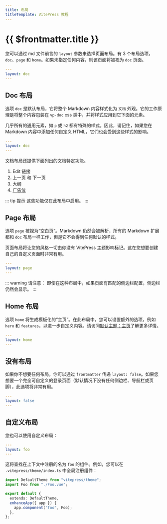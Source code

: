 ```yaml
---
title: 布局
titleTemplate: VitePress 教程
---
```


# {{ $frontmatter.title }}

您可以通过 md 文件前言的 `layout` 参数来选择页面布局。有 3 个布局选项，`doc`、`page` 和 `home`。如果未指定任何内容，则该页面将被视为 `doc` 页面。

```yaml
---
layout: doc
---
```

## Doc 布局

选项 `doc` 是默认布局，它将整个 Markdown 内容样式化为 `文档` 外观。它的工作原理是将整个内容包装在 `vp-doc` css 类中，并将样式应用到它下面的元素。

几乎所有的通用元素，如 `p` 或 `h2` 都有特殊的样式。因此，请记住，如果您在 Markdown 内容中添加任何自定义 HTML，它们也会受到这些样式的影响。

```yaml
---
layout: doc
---
```

文档布局还提供下面列出的文档特定功能。

1. Edit 链接
2. 上一页 和 下一页
3. 大纲
4. [广告位](https://vitepress.dev/reference/default-theme-carbon-ads)

::: tip 提示
这些功能仅在此布局中启用。
:::

## Page 布局

选项 `page` 被视为“空白页”。Markdown 仍然会被解析，所有的 Markdown 扩展都和 `doc` 布局一样工作，但是它不会得到任何默认的样式。

页面布局将让您的风格一切由你没有 VitePress 主题影响标记。这在您想要创建自己的自定义页面时非常有用。

```yaml
---
layout: page
---
```

::: warning 请注意：
即使在这种布局中，如果页面有匹配的侧边栏配置，侧边栏仍然会显示。
:::

## Home 布局

选项 `home` 将生成模板化的“主页”。在此布局中，您可以设置额外的选项，例如 `hero` 和 `features`，以进一步自定义内容。请访问[默认主题：主页](./home)了解更多详情。

```yaml
---
layout: home
---
```

## 没有布局

如果你不想要任何布局，你可以通过 `frontmatter` 传递 `layout: false`。如果您想要一个完全可自定义的登录页面（默认情况下没有任何侧边栏、导航栏或页脚），此选项将非常有用。

```yaml
---
layout: false
---
```

## 自定义布局

您也可以使用自定义布局：

```yaml
---
layout: foo
---
```

这将查找在上下文中注册的名为 `foo` 的组件。例如，您可以在 `.vitepress/theme/index.ts` 中全局注册组件：

```ts
import DefaultTheme from "vitepress/theme";
import Foo from "./Foo.vue";

export default {
  extends: DefaultTheme,
  enhanceApp({ app }) {
    app.component("foo", Foo);
  },
};
```

